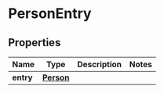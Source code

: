 # PersonEntry

## Properties
Name | Type | Description | Notes
------------ | ------------- | ------------- | -------------
**entry** | [**Person**](Person.md) |  | 
